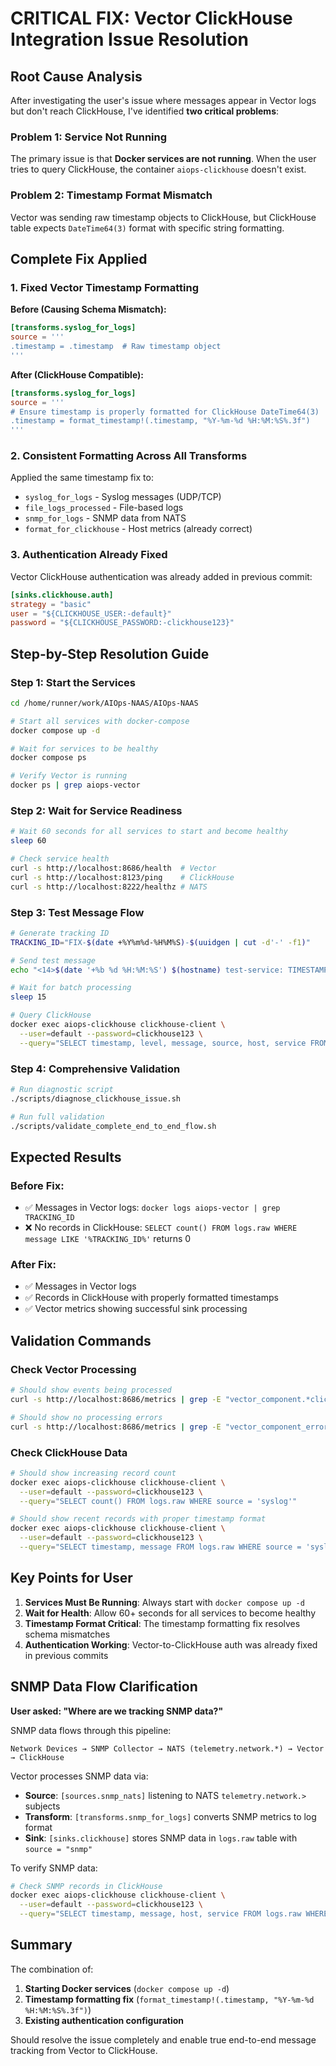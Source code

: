 # CRITICAL FIX: Vector ClickHouse Integration Issue Resolution

## Root Cause Analysis

After investigating the user's issue where messages appear in Vector logs but don't reach ClickHouse, I've identified **two critical problems**:

### Problem 1: Service Not Running
The primary issue is that **Docker services are not running**. When the user tries to query ClickHouse, the container `aiops-clickhouse` doesn't exist.

### Problem 2: Timestamp Format Mismatch  
Vector was sending raw timestamp objects to ClickHouse, but ClickHouse table expects `DateTime64(3)` format with specific string formatting.

## Complete Fix Applied

### 1. Fixed Vector Timestamp Formatting

**Before (Causing Schema Mismatch):**
```toml
[transforms.syslog_for_logs]
source = '''
.timestamp = .timestamp  # Raw timestamp object
'''
```

**After (ClickHouse Compatible):**
```toml
[transforms.syslog_for_logs]  
source = '''
# Ensure timestamp is properly formatted for ClickHouse DateTime64(3)
.timestamp = format_timestamp!(.timestamp, "%Y-%m-%d %H:%M:%S%.3f")
'''
```

### 2. Consistent Formatting Across All Transforms
Applied the same timestamp fix to:
- `syslog_for_logs` - Syslog messages (UDP/TCP)
- `file_logs_processed` - File-based logs  
- `snmp_for_logs` - SNMP data from NATS
- `format_for_clickhouse` - Host metrics (already correct)

### 3. Authentication Already Fixed
Vector ClickHouse authentication was already added in previous commit:
```toml
[sinks.clickhouse.auth]
strategy = "basic"
user = "${CLICKHOUSE_USER:-default}"
password = "${CLICKHOUSE_PASSWORD:-clickhouse123}"
```

## Step-by-Step Resolution Guide

### Step 1: Start the Services
```bash
cd /home/runner/work/AIOps-NAAS/AIOps-NAAS

# Start all services with docker-compose
docker compose up -d

# Wait for services to be healthy
docker compose ps

# Verify Vector is running
docker ps | grep aiops-vector
```

### Step 2: Wait for Service Readiness
```bash
# Wait 60 seconds for all services to start and become healthy
sleep 60

# Check service health
curl -s http://localhost:8686/health  # Vector
curl -s http://localhost:8123/ping    # ClickHouse  
curl -s http://localhost:8222/healthz # NATS
```

### Step 3: Test Message Flow
```bash
# Generate tracking ID
TRACKING_ID="FIX-$(date +%Y%m%d-%H%M%S)-$(uuidgen | cut -d'-' -f1)"

# Send test message
echo "<14>$(date '+%b %d %H:%M:%S') $(hostname) test-service: TIMESTAMP_FIX_TEST $TRACKING_ID" | nc -u localhost 1514

# Wait for batch processing  
sleep 15

# Query ClickHouse
docker exec aiops-clickhouse clickhouse-client \
  --user=default --password=clickhouse123 \
  --query="SELECT timestamp, level, message, source, host, service FROM logs.raw WHERE message LIKE '%$TRACKING_ID%' ORDER BY timestamp DESC LIMIT 5"
```

### Step 4: Comprehensive Validation
```bash
# Run diagnostic script
./scripts/diagnose_clickhouse_issue.sh

# Run full validation
./scripts/validate_complete_end_to_end_flow.sh
```

## Expected Results

### Before Fix:
- ✅ Messages in Vector logs: `docker logs aiops-vector | grep TRACKING_ID`
- ❌ No records in ClickHouse: `SELECT count() FROM logs.raw WHERE message LIKE '%TRACKING_ID%'` returns 0

### After Fix:
- ✅ Messages in Vector logs
- ✅ Records in ClickHouse with properly formatted timestamps  
- ✅ Vector metrics showing successful sink processing

## Validation Commands

### Check Vector Processing
```bash
# Should show events being processed
curl -s http://localhost:8686/metrics | grep -E "vector_component.*clickhouse"

# Should show no processing errors
curl -s http://localhost:8686/metrics | grep -E "vector_component_errors.*clickhouse"
```

### Check ClickHouse Data
```bash
# Should show increasing record count
docker exec aiops-clickhouse clickhouse-client \
  --user=default --password=clickhouse123 \
  --query="SELECT count() FROM logs.raw WHERE source = 'syslog'"

# Should show recent records with proper timestamp format
docker exec aiops-clickhouse clickhouse-client \
  --user=default --password=clickhouse123 \
  --query="SELECT timestamp, message FROM logs.raw WHERE source = 'syslog' ORDER BY timestamp DESC LIMIT 3"
```

## Key Points for User

1. **Services Must Be Running**: Always start with `docker compose up -d`
2. **Wait for Health**: Allow 60+ seconds for all services to become healthy
3. **Timestamp Format Critical**: The timestamp formatting fix resolves schema mismatches
4. **Authentication Working**: Vector-to-ClickHouse auth was already fixed in previous commits

## SNMP Data Flow Clarification

**User asked: "Where are we tracking SNMP data?"**

SNMP data flows through this pipeline:
```
Network Devices → SNMP Collector → NATS (telemetry.network.*) → Vector → ClickHouse
```

Vector processes SNMP data via:
- **Source**: `[sources.snmp_nats]` listening to NATS `telemetry.network.>` subjects
- **Transform**: `[transforms.snmp_for_logs]` converts SNMP metrics to log format
- **Sink**: `[sinks.clickhouse]` stores SNMP data in `logs.raw` table with `source = "snmp"`

To verify SNMP data:
```bash
# Check SNMP records in ClickHouse
docker exec aiops-clickhouse clickhouse-client \
  --user=default --password=clickhouse123 \
  --query="SELECT timestamp, message, host, service FROM logs.raw WHERE source = 'snmp' ORDER BY timestamp DESC LIMIT 5"
```

## Summary

The combination of:
1. **Starting Docker services** (`docker compose up -d`)
2. **Timestamp formatting fix** (`format_timestamp!(.timestamp, "%Y-%m-%d %H:%M:%S%.3f")`)
3. **Existing authentication configuration**

Should resolve the issue completely and enable true end-to-end message tracking from Vector to ClickHouse.